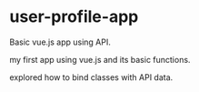 # user-profile-app
Basic vue.js app using API.

my first app using vue.js and its basic functions.

explored how to bind classes with API data.
